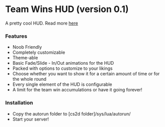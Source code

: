 # Team Wins HUD  (version 0.1) #

A pretty cool HUD.
Read more [here]()

### Features ###

* Noob Friendly
* Completely customizable
* Theme-able
* Basic Fade/Slide - In/Out animations for the HUD
* Packed with options to customize to your likings
* Choose whether you want to show it for a certain amount of time or for the whole round
* Every single element of the HUD is configurable
* A limit for the team win accumulations or have it going forever!

### Installation ###

* Copy the autorun folder to [cs2d folder]/sys/lua/autorun/
* Start your server!